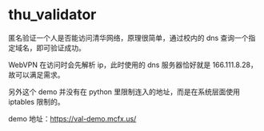 # thu_validator
匿名验证一个人是否能访问清华网络，原理很简单，通过校内的 dns 查询一个指定域名，即可验证成功。

WebVPN 在访问时会先解析 ip，此时使用的 dns 服务器恰好就是 166.111.8.28，故可以满足需求。

另外这个 demo 并没有在 python 里限制连入的地址，而是在系统层面使用 iptables 限制的。

demo 地址：https://val-demo.mcfx.us/
